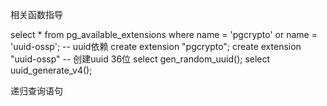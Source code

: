 相关函数指导

select * from pg_available_extensions where name = 'pgcrypto' or name = 'uuid-ossp';
-- uuid依赖
create extension "pgcrypto";
create extension "uuid-ossp"
-- 创建uuid 36位
select gen_random_uuid();
select uuid_generate_v4();

递归查询语句




